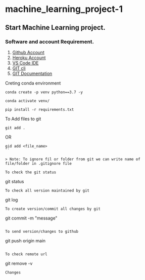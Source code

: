 # machine_learning_project-1
## Start Machine Learning project.

### Software and account Requirement.

1. [Github Account](https://github.com)
2. [Heroku Account](https://dashboard.heroku.com/login)
3. [VS Code IDE](https://code.visualstudio.com/download)
4. [GIT cli](https://git-scm.com/downloads)
5. [GIT Documentation](https://git-scm.com/docs/gittutorial)

Creting conda environment
```
conda create -p venv python==3.7 -y
```
```
conda activate venv/
```
```
pip install -r requirements.txt
```
To Add files to git 
```
git add .
```
OR
```
gid add <file_name>
``

> Note: To ignore fil or folder from git we can write name of file/folder in .gitignore file

To check the git status
```
git status
```
To check all version maintained by git
```
git log
```
To create version/commit all changes by git
```
git commit -m "message"  
```

To send version/changes to github
```
git push origin main
```

To check remote url
```
git remove -v
```
Changes


